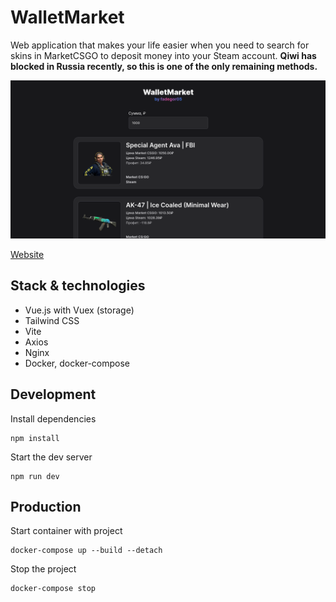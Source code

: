 # WalletMarket

Web application that makes your life easier when you need to search for skins in MarketCSGO to deposit money into your Steam account. **Qiwi has blocked in Russia recently, so this is one of the only remaining methods.**

[![Screenshot](/images/image-1.png)](http://wm.fadegor05.ru/)

[Website](http://wm.fadegor05.ru/)

## Stack & technologies

- Vue.js with Vuex (storage)
- Tailwind CSS
- Vite
- Axios
- Nginx
- Docker, docker-compose

## Development

Install dependencies
```
npm install
```

Start the dev server
```
npm run dev
```

## Production

Start container with project
```
docker-compose up --build --detach
```
Stop the project
```
docker-compose stop
```